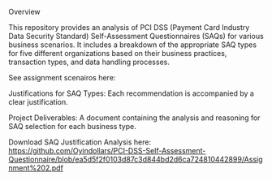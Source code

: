 Overview

This repository provides an analysis of PCI DSS (Payment Card Industry Data Security Standard) Self-Assessment Questionnaires (SAQs) for various business scenarios. It includes a breakdown of the appropriate SAQ types for five different organizations based on their business practices, transaction types, and data handling processes.

See assignment scenairos here:

Justifications for SAQ Types: Each recommendation is accompanied by a clear justification.

Project Deliverables:  A document containing the analysis and reasoning for SAQ selection for each business type. 

Download SAQ Justification Analysis here: https://github.com/Oyindollars/PCI-DSS-Self-Assessment-Questionnaire/blob/ea5d5f2f0103d87c3d844bd2d6ca724810442899/Assignment%202.pdf
